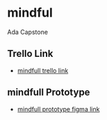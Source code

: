 # mindful
Ada Capstone

## Trello Link
- [mindfull trello link](https://trello.com/b/D9sopo2g/ada-capstone)

## mindfull Prototype
- [mindfull prototype figma link](https://www.figma.com/file/FbbCYgI5i6OamxKbUkkZjE/mindfull?node-id=0%3A1)

